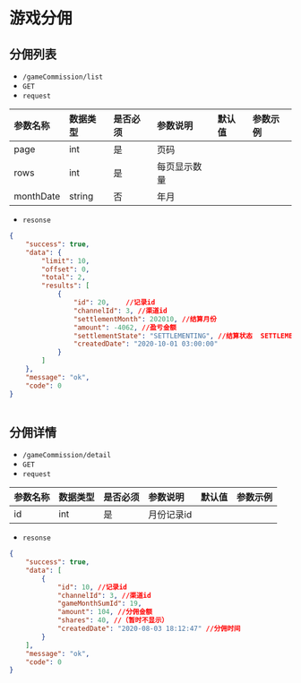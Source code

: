 # 游戏分佣
## 分佣列表
- `/gameCommission/list`
- `GET`
- `request`

| 参数名称  | 数据类型 | 是否必须 | 参数说明                                                     | 默认值 | 参数示例   |
| :-------- | :------- | :------- | :----------------------------------------------------------- | :----- | :--------- |
| page      | int      | 是       | 页码                                                         |        |            |
| rows      | int      | 是       | 每页显示数量                                                 |        |            |
| monthDate     | string   | 否       |  年月 |        |            |

- `resonse`
```json
{
    "success": true,
    "data": {
        "limit": 10,
        "offset": 0,
        "total": 2,
        "results": [
            {
                "id": 20,    //记录id
                "channelId": 3, //渠道id
                "settlementMonth": 202010, //结算月份
                "amount": -4062, //盈亏金额
                "settlementState": "SETTLEMENTING", //结算状态  SETTLEMENTING 结算中 SETTLEMENT_SUCCESS结算成功   SETTLEMENT_FAIL 结算失败
                "createdDate": "2020-10-01 03:00:00" 
            }
        ]
    },
    "message": "ok",
    "code": 0
}
    
```

## 分佣详情
- `/gameCommission/detail`
- `GET`
- `request`

| 参数名称  | 数据类型 | 是否必须 | 参数说明                                                     | 默认值 | 参数示例   |
| :-------- | :------- | :------- | :----------------------------------------------------------- | :----- | :--------- |
| id      | int      | 是       | 月份记录id                                                        |        |            |

- `resonse`
```json
{
    "success": true,
    "data": [
        {
            "id": 10, //记录id
            "channelId": 3, //渠道id
            "gameMonthSumId": 19, 
            "amount": 104, //分佣金额
            "shares": 40, //（暂时不显示）
            "createdDate": "2020-08-03 18:12:47" //分佣时间
        }
    ],
    "message": "ok",
    "code": 0
}
    
```
